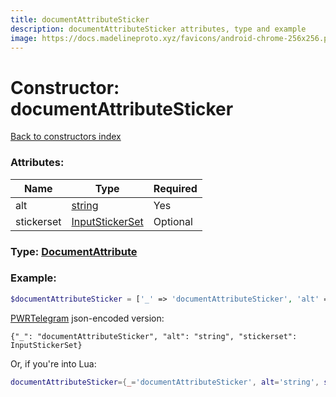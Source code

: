 ```yaml
---
title: documentAttributeSticker
description: documentAttributeSticker attributes, type and example
image: https://docs.madelineproto.xyz/favicons/android-chrome-256x256.png
---
```

# Constructor: documentAttributeSticker  
[Back to constructors index](index.md)



### Attributes:

| Name     |    Type       | Required |
|----------|---------------|----------|
|alt|[string](../types/string.md) | Yes|
|stickerset|[InputStickerSet](../types/InputStickerSet.md) | Optional|



### Type: [DocumentAttribute](../types/DocumentAttribute.md)


### Example:

```php
$documentAttributeSticker = ['_' => 'documentAttributeSticker', 'alt' => 'string', 'stickerset' => InputStickerSet];
```  

[PWRTelegram](https://pwrtelegram.xyz) json-encoded version:

```
{"_": "documentAttributeSticker", "alt": "string", "stickerset": InputStickerSet}
```


Or, if you're into Lua:

```lua
documentAttributeSticker={_='documentAttributeSticker', alt='string', stickerset=InputStickerSet}

```


